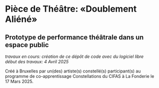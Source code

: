# Pièce de Théâtre: «Doublement Aliéné»
## Prototype de performance théâtrale dans un espace public 
*travaux en cours: création de ce dépôt de code avec du logiciel libre*   
*début des travaux: 4 Avril 2025* 

Créé à Bruxelles par un(des) artiste(s) constellé(s) participant(s) au programme de co-apprentissage Constellations du CIFAS à La Fonderie le 17 Mars 2025. 

